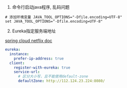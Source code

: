 1. 命令行启动java程序, 乱码问题
```Shell
# 添加环境变量 JAVA_TOOL_OPTIONS="-Dfile.encoding=UTF-8"
set JAVA_TOOL_OPTIONS="-Dfile.encoding=UTF-8"
```
2. Eureka指定服务端地址

[spring cloud netflix doc](https://docs.spring.io/spring-cloud-netflix/docs/current/reference/html/#service-discovery-eureka-clients)
```Yaml
eureka:
  instance:
    prefer-ip-address: true
  client:
    register-with-eureka: true
    service-url:
      # 区分大小写，且不能使用default-zone
      defaultZone: http://112.124.23.224:8080/
```